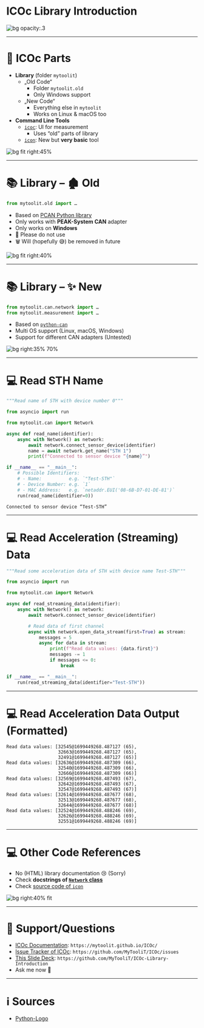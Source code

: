<!--
theme: default
paginate: true
_paginate: false
-->

<style>
section::after {
  content: attr(data-marpit-pagination) '/' attr(data-marpit-pagination-total);
}
</style>

# ICOc Library Introduction

![bg opacity:.3](Pictures/ICOtronic-System.jpg)

---

# 🍱 ICOc Parts

- **Library** (folder `mytoolit`)
  - „Old Code“
    - Folder `mytoolit.old`
    - Only Windows support
  - „New Code“
    - Everything else in `mytoolit`
    - Works on Linux & macOS too
- **Command Line Tools**
  - [`icoc`](https://mytoolit.github.io/ICOc/#basic-usage): UI for measurement
    - Uses “old” parts of library
  - [`icon`](https://mytoolit.github.io/ICOc/#icon-cli-tool): New but **very basic** tool

![bg fit right:45%](Pictures/Measurement.png)

---

# 📚 Library – 🏚️ Old

```py
from mytoolit.old import …
```

- Based on [PCAN Python library](https://pypi.org/project/python-can/)
- Only works with **PEAK-System CAN** adapter
- Only works on **Windows**
- 🚫 Please do not use
- 🗑️ Will (hopefully 😅) be removed in future

![bg fit right:40%](Pictures/CAN-Adapter.jpg)

---

# 📚 Library – ✨ New

```py
from mytoolit.can.network import …
from mytoolit.measurement import …
```

- Based on [`python-can`](https://pypi.org/project/python-can/)
- Multi OS support (Linux, macOS, Windows)
- Support for different CAN adapters (Untested)

![bg right:35% 70%](Pictures/Python.png)

---

# 💻 Read STH Name

```py
"""Read name of STH with device number 0"""

from asyncio import run

from mytoolit.can import Network

async def read_name(identifier):
    async with Network() as network:
        await network.connect_sensor_device(identifier)
        name = await network.get_name("STH 1")
        print(f"Connected to sensor device “{name}”")

if __name__ == "__main__":
    # Possible Identifiers:
    # - Name:          e.g. `"Test-STH"`
    # - Device Number: e.g. `1`
    # - MAC Address:   e.g. `netaddr.EUI('08-6B-D7-01-DE-81')`
    run(read_name(identifier=0))
```

```
Connected to sensor device “Test-STH”
```

---

# 💻 Read Acceleration (Streaming) Data

```py
"""Read some acceleration data of STH with device name Test-STH"""

from asyncio import run

from mytoolit.can import Network

async def read_streaming_data(identifier):
    async with Network() as network:
        await network.connect_sensor_device(identifier)

        # Read data of first channel
        async with network.open_data_stream(first=True) as stream:
            messages = 5
            async for data in stream:
                print(f"Read data values: {data.first}")
                messages -= 1
                if messages <= 0:
                    break

if __name__ == "__main__":
    run(read_streaming_data(identifier="Test-STH"))
```

---

# 💻 Read Acceleration Data Output (Formatted)

```
Read data values: [32545@1699449268.487127 (65),
                   32663@1699449268.487127 (65),
                   32491@1699449268.487127 (65)]
Read data values: [32636@1699449268.487309 (66),
                   32540@1699449268.487309 (66),
                   32666@1699449268.487309 (66)]
Read data values: [32569@1699449268.487493 (67),
                   32642@1699449268.487493 (67),
                   32547@1699449268.487493 (67)]
Read data values: [32614@1699449268.487677 (68),
                   32513@1699449268.487677 (68),
                   32644@1699449268.487677 (68)]
Read data values: [32524@1699449268.488246 (69),
                   32626@1699449268.488246 (69),
                   32551@1699449268.488246 (69)]
```

---

# 💻 Other Code References

- No (HTML) library documentation 😢 (Sorry)
- Check **docstrings of [`Network` class](https://github.com/MyTooliT/ICOc/blob/master/mytoolit/can/network.py)**
- Check [source code of `icon`](https://github.com/MyTooliT/ICOc/blob/master/mytoolit/cmdline/icon.py)

![bg right:40% fit](Pictures/Docstring.png)

---

# 🛟 Support/Questions

- [ICOc Documentation](https://mytoolit.github.io/ICOc/): `https://mytoolit.github.io/ICOc/`
- [Issue Tracker of ICOc](https://github.com/MyTooliT/ICOc/issues): `https://github.com/MyTooliT/ICOc/issues`
- [This Slide Deck](https://github.com/MyTooliT/ICOc-Library-Introduction): `https://github.com/MyTooliT/ICOc-Library-Introduction`
- Ask me now 🙂

---

# ℹ️ Sources

- [Python-Logo](https://commons.wikimedia.org/wiki/File:Python-logo-notext.svg)
